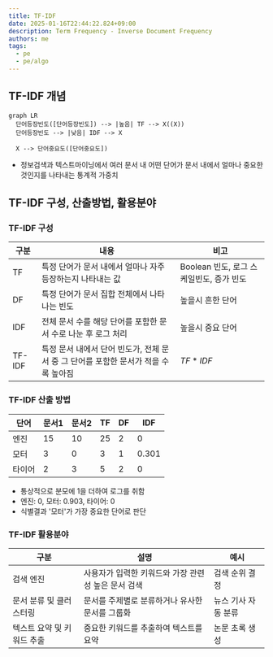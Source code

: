 ```yaml
---
title: TF-IDF
date: 2025-01-16T22:44:22.824+09:00
description: Term Frequency - Inverse Document Frequency
authors: me
tags:
  - pe
  - pe/algo
---
```


## TF-IDF 개념

```mermaid
graph LR
  단어등장빈도([단어등장빈도]) --> |높음| TF --> X((X))
  단어등장빈도 --> |낮음| IDF --> X

  X --> 단어중요도([단어중요도])
```

- 정보검색과 텍스트마이닝에서 여러 문서 내 어떤 단어가 문서 내에서 얼마나 중요한 것인지를 나타내는 통계적 가중치

## TF-IDF 구성, 산출방법, 활용분야

### TF-IDF 구성

| 구분 | 내용 | 비고 |
| --- | --- | --- |
| TF | 특정 단어가 문서 내에서 얼마나 자주 등장하는지 나타내는 값 | Boolean 빈도, 로그 스케일빈도, 증가 빈도 |
| DF | 특정 단어가 문서 집합 전체에서 나타나는 빈도 | 높을시 흔한 단어 |
| IDF | 전체 문서 수를 해당 단어를 포함한 문서 수로 나눈 후 로그 처리 | 높을시 중요 단어 |
| TF-IDF | 특정 문서 내에서 단어 빈도가, 전체 문서 중 그 단어를 포함한 문서가 적을 수록 높아짐 | $TF*IDF$ |

### TF-IDF 산출 방법

| 단어 | 문서1 | 문서2 | TF | DF | IDF |
| --- | --- | --- | --- | --- | --- |
| 엔진 | 15 | 10 | 25 | 2 | 0 |
| 모터 | 3 | 0 | 3 | 1 | 0.301 |
| 타이어 | 2 | 3 | 5 | 2 | 0 |

- 통상적으로 분모에 1을 더하여 로그를 취함
- 엔진: 0, 모터: 0.903, 타이어: 0
- 식별결과 '모터'가 가장 중요한 단어로 판단

### TF-IDF 활용분야

| 구분 | 설명 | 예시 |
| --- | --- | --- |
| 검색 엔진 | 사용자가 입력한 키워드와 가장 관련성 높은 문서 검색 | 검색 순위 결정 |
| 문서 분류 및 클러스터링 | 문서를 주제별로 분류하거나 유사한 문서를 그룹화 | 뉴스 기사 자동 분류 |
| 텍스트 요약 및 키워드 추출 | 중요한 키워드를 추출하여 텍스트를 요약 | 논문 초록 생성 |
